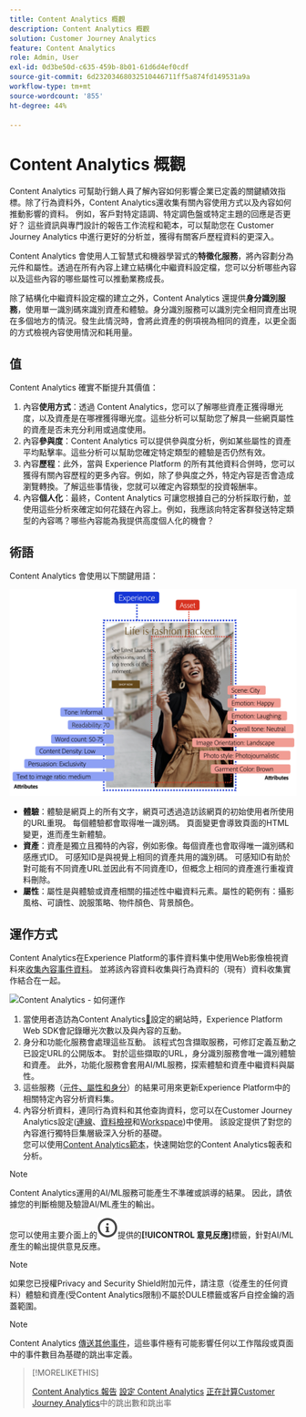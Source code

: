 ```yaml
---
title: Content Analytics 概觀
description: Content Analytics 概觀
solution: Customer Journey Analytics
feature: Content Analytics
role: Admin, User
exl-id: 0d3be50d-c635-459b-8b01-61d6d4ef0cdf
source-git-commit: 6d23203468032510446711ff5a874fd149531a9a
workflow-type: tm+mt
source-wordcount: '855'
ht-degree: 44%

---
```


# Content Analytics 概觀

Content Analytics 可幫助行銷人員了解內容如何影響企業已定義的關鍵績效指標。除了行為資料外，Content Analytics還收集有關內容使用方式以及內容如何推動影響的資料。 例如，客戶對特定語調、特定調色盤或特定主題的回應是否更好？ 這些資訊與專門設計的報告工作流程和範本，可以幫助您在 Customer Journey Analytics 中進行更好的分析並，獲得有關客戶歷程資料的更深入。

Content Analytics 會使用人工智慧式和機器學習式的&#x200B;**特徵化服務**，將內容劃分為元件和屬性。透過在所有內容上建立結構化中繼資料設定檔，您可以分析哪些內容以及這些內容的哪些屬性可以推動業務成長。

除了結構化中繼資料設定檔的建立之外，Content Analytics 還提供&#x200B;**身分識別服務**，使用單一識別碼來識別資產和體驗。身分識別服務可以識別完全相同資產出現在多個地方的情況。發生此情況時，會將此資產的例項視為相同的資產，以更全面的方式檢視內容使用情況和耗用量。

## 值

Content Analytics 確實不斷提升其價值：

1. 內容&#x200B;**使用方式**：透過 Content Analytics，您可以了解哪些資產正獲得曝光度，以及資產是在哪裡獲得曝光度。這些分析可以幫助您了解具一些網頁屬性的資產是否未充分利用或過度使用。
1. 內容&#x200B;**參與度**：Content Analytics 可以提供參與度分析，例如某些屬性的資產平均點擊率。這些分析可以幫助您確定特定類型的體驗是否仍然有效。
1. 內容&#x200B;**歷程**：此外，當與 Experience Platform 的所有其他資料合併時，您可以獲得有關內容歷程的更多內容。例如，除了參與度之外，特定內容是否會造成瀏覽轉換。了解這些事情後，您就可以確定內容類型的投資報酬率。
1. 內容&#x200B;**個人化**：最終，Content Analytics 可讓您根據自己的分析採取行動，並使用這些分析來確定如何花錢在內容上。例如，我應該向特定客群發送特定類型的內容嗎？哪些內容能為我提供高度個人化的機會？

## 術語

Content Analytics 會使用以下關鍵用語：

![資產和體驗](/help/content-analytics/assets/content-analytics-experience-asset.png)

* **體驗**：體驗是網頁上的所有文字，網頁可透過造訪該網頁的初始使用者所使用的URL重現。 每個體驗都會取得唯一識別碼。 頁面變更會導致頁面的HTML變更，進而產生新體驗。
* **資產**：資產是獨立且獨特的內容，例如影像。每個資產也會取得唯一識別碼和感應式ID。 可感知ID是與視覺上相同的資產共用的識別碼。 可感知ID有助於對可能有不同資產URL並因此有不同資產ID，但概念上相同的資產進行重複資料刪除。
* **屬性**：屬性是與體驗或資產相關的描述性中繼資料元素。屬性的範例有：攝影風格、可讀性、說服策略、物件顏色、背景顏色。

## 運作方式

Content Analytics在Experience Platform的事件資料集中使用Web影像檢視資料來[收集內容事件資料](config/datacollection.md)。 並將該內容資料收集與行為資料的（現有）資料收集實作結合在一起。

![Content Analytics - 如何運作](assets/aca-overview.gif)

1. 當使用者造訪為Content Analytics[&#128279;](config/configuration.md)設定的網站時，Experience Platform Web SDK會記錄曝光次數以及與內容的互動。
1. 身分和功能化服務會處理這些互動。 該程式包含擷取服務，可修訂定義互動之已設定URL的公開版本。 對於這些擷取的URL，身分識別服務會唯一識別體驗和資產。 此外，功能化服務會套用AI/ML服務，探索體驗和資產中繼資料與屬性。
1. 這些服務（[元件、屬性和身分](/help/content-analytics/report/components.md)）的結果可用來更新Experience Platform中的相關特定內容分析資料集。
1. 內容分析資料，連同行為資料和其他查詢資料，您可以在Customer Journey Analytics設定([連線](/help/connections/overview.md)、[資料檢視](/help/data-views/data-views.md)和[Workspace](/help/analysis-workspace/home.md))中使用。 該設定提供了對您的內容進行獨特巨集層級深入分析的基礎。 <br/>您可以使用[Content Analytics範本](/help/content-analytics/report/report.md#template)，快速開始您的Content Analytics報表和分析。


>[!NOTE]
>
>Content Analytics運用的AI/ML服務可能產生不準確或誤導的結果。 因此，請依據您的判斷檢閱及驗證AI/ML產生的輸出。
>
>您可以使用主要介面上的![資訊大綱](/help/assets/icons/InfoOutline.svg)提供的&#x200B;**[!UICONTROL 意見反應]**&#x200B;標籤，針對AI/ML產生的輸出提供意見反應。
>

>[!NOTE]
>
>如果您已授權Privacy and Security Shield附加元件，請注意（從產生的任何資料）體驗和資產(受Content Analytics限制)不屬於DULE標籤或客戶自控金鑰的涵蓋範圍。
>

>[!NOTE]
>
>Content Analytics [傳送其他事件](config/datacollection.md#content-analytics-event)，這些事件極有可能影響任何以工作階段或頁面中的事件數目為基礎的跳出率定義。
>

>[!MORELIKETHIS]
>
>[Content Analytics 報告](report/report.md)
>[設定 Content Analytics](config/configuration.md)
>[正在計算Customer Journey Analytics](https://experienceleaguecommunities.adobe.com/t5/adobe-analytics-blogs/calculating-bounces-amp-bounce-rate-in-adobe-customer-journey/ba-p/706446#M454)中的跳出數和跳出率
>

